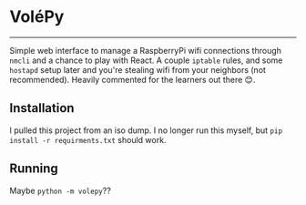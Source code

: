 # VoléPy
---

Simple web interface to manage a RaspberryPi wifi connections through `nmcli`
and a chance to play with React. A couple `iptable` rules, and some `hostapd`
setup later and you're stealing wifi from your neighbors (not recommended).
Heavily commented for the learners out there :blush:.

## Installation

I pulled this project from an iso dump. I no longer run this myself, but
`pip install -r requirments.txt` should work.

## Running

Maybe `python -m volepy`??
